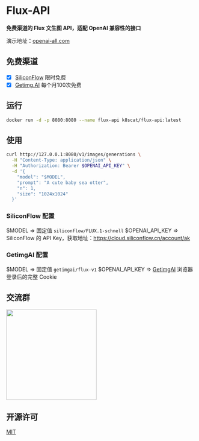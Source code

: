 # Flux-API

**免费渠道的 Flux 文生图 API，适配 OpenAI 兼容性的接口**

演示地址：[openai-all.com](https://openai-all.com)

## 免费渠道

- [x] [SiliconFlow](https://docs.siliconflow.cn/reference/black-forest-labsflux1-schnell) 限时免费
- [x] [Getimg.AI](https://getimg.ai/pricing) 每个月100次免费

## 运行

```bash
docker run -d -p 8080:8080 --name flux-api k8scat/flux-api:latest
```

## 使用

```bash
curl http://127.0.0.1:8080/v1/images/generations \
  -H "Content-Type: application/json" \
  -H "Authorization: Bearer $OPENAI_API_KEY" \
  -d '{
    "model": "$MODEL",
    "prompt": "A cute baby sea otter",
    "n": 1,
    "size": "1024x1024"
  }'
```

### SiliconFlow 配置

$MODEL => 固定值 `siliconflow/FLUX.1-schnell`
$OPENAI_API_KEY => SiliconFlow 的 API Key，获取地址：https://cloud.siliconflow.cn/account/ak

### GetimgAI 配置

$MODEL => 固定值 `getimgai/flux-v1`
$OPENAI_API_KEY => [GetimgAI](https://getimg.ai/text-to-image) 浏览器登录后的完整 Cookie

## 交流群

<img src="https://chat.ggemini.pro/flux-api.jpg" width="240" />

## 开源许可

[MIT](./LICENSE)
